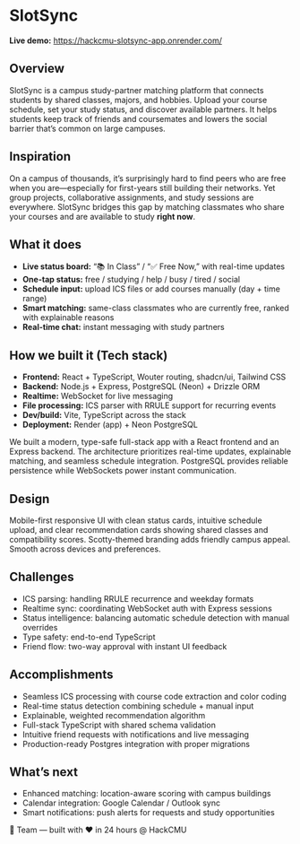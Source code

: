 # SlotSync
**Live demo:** https://hackcmu-slotsync-app.onrender.com/

## Overview
SlotSync is a campus study-partner matching platform that connects students by shared classes, majors, and hobbies. Upload your course schedule, set your study status, and discover available partners. It helps students keep track of friends and coursemates and lowers the social barrier that’s common on large campuses.

## Inspiration
On a campus of thousands, it’s surprisingly hard to find peers who are free when you are—especially for first-years still building their networks. Yet group projects, collaborative assignments, and study sessions are everywhere. SlotSync bridges this gap by matching classmates who share your courses and are available to study **right now**.

## What it does
- **Live status board:** “📚 In Class” / “✅ Free Now,” with real-time updates  
- **One-tap status:** free / studying / help / busy / tired / social  
- **Schedule input:** upload ICS files or add courses manually (day + time range)  
- **Smart matching:** same-class classmates who are currently free, ranked with explainable reasons  
- **Real-time chat:** instant messaging with study partners

## How we built it (Tech stack)
- **Frontend:** React + TypeScript, Wouter routing, shadcn/ui, Tailwind CSS  
- **Backend:** Node.js + Express, PostgreSQL (Neon) + Drizzle ORM  
- **Realtime:** WebSocket for live messaging  
- **File processing:** ICS parser with RRULE support for recurring events  
- **Dev/build:** Vite, TypeScript across the stack  
- **Deployment:** Render (app) + Neon PostgreSQL

We built a modern, type-safe full-stack app with a React frontend and an Express backend. The architecture prioritizes real-time updates, explainable matching, and seamless schedule integration. PostgreSQL provides reliable persistence while WebSockets power instant communication.

## Design
Mobile-first responsive UI with clean status cards, intuitive schedule upload, and clear recommendation cards showing shared classes and compatibility scores. Scotty-themed branding adds friendly campus appeal. Smooth across devices and preferences.

## Challenges
- ICS parsing: handling RRULE recurrence and weekday formats  
- Realtime sync: coordinating WebSocket auth with Express sessions  
- Status intelligence: balancing automatic schedule detection with manual overrides  
- Type safety: end-to-end TypeScript  
- Friend flow: two-way approval with instant UI feedback

## Accomplishments
- Seamless ICS processing with course code extraction and color coding  
- Real-time status detection combining schedule + manual input  
- Explainable, weighted recommendation algorithm  
- Full-stack TypeScript with shared schema validation  
- Intuitive friend requests with notifications and live messaging  
- Production-ready Postgres integration with proper migrations

## What’s next
- Enhanced matching: location-aware scoring with campus buildings  
- Calendar integration: Google Calendar / Outlook sync  
- Smart notifications: push alerts for requests and study opportunities

👥 Team — built with ❤️ in 24 hours @ HackCMU
